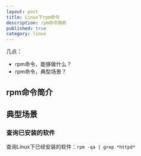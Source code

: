 ```yaml
---
layout: post
title: Linux下rpm命令
description: rpm命令简析
published: true
category: linux
---
```


几点：

* rpm命令，能够做什么？
* rpm命令，典型场景？

## rpm命令简介




## 典型场景

### 查询已安装的软件

查询Linux下已经安装的软件：`rpm -qa | grep *httpd*`






































[NingG]:    http://ningg.github.com  "NingG"












